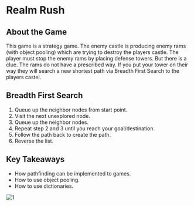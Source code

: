 # Realm Rush

## About the Game

This game is a strategy game. The enemy castle is producing enemy rams (with object pooling) which are trying to destroy the players castle. The player must stop the enemy rams by placing defense towers. But there is a clue. The rams do not have a prescribed way. If you put your tower on their way they will search a new shortest path via Breadth First Search to the players castel.

## Breadth First Search
1. Queue up the neighbor nodes from start point.
2. Visit the next unexplored node.
3. Queue up the neighbor nodes.
4. Repeat step 2 and 3 until you reach your goal/destination.
5. Follow the path back to create the path.
6. Reverse the list.

## Key Takeaways
- How pathfinding can be implemented to games.
- How to use object pooling.
- How to use dictionaries.

![1](https://user-images.githubusercontent.com/80252098/172042540-30a11ad9-5a7c-45e2-8c87-51f5cf43177e.png)
